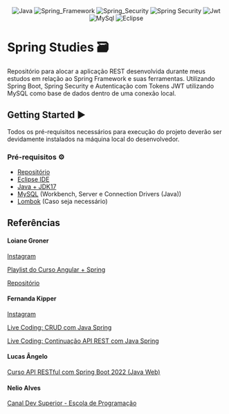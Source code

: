 <div align="center">
  <img alt="Java" src="https://img.shields.io/badge/Java-B1361E?style=for-the-badge&logo=coffeescript&logoColor=white">
  <img alt="Spring_Framework" src="https://img.shields.io/badge/Spring_Framework-6DB33F?style=for-the-badge&logo=spring&logoColor=white">
  <img alt="Spring_Security" src="https://img.shields.io/badge/Spring_Boot-6DB33F?style=for-the-badge&logo=springboot&logoColor=white">
  <img alt="Spring Security" src="https://img.shields.io/badge/Spring_Security-6DB33F?style=for-the-badge&logo=springsecurity&logoColor=white">
  <img alt="Jwt" src="https://img.shields.io/badge/JSON Web Tokens-000000?style=for-the-badge&logo=jsonwebtokens&logoColor=white">
  <img alt="MySql" src="https://img.shields.io/badge/MYSQL-4479A1?style=for-the-badge&logo=mongodb&logoColor=white">
  <img alt="Eclipse" src="https://img.shields.io/badge/Eclipse_IDE-2C2255?style=for-the-badge&logo=eclipseide&logoColor=white">
</div>

# Spring Studies 🗃️

Repositório para alocar a aplicação REST desenvolvida durante meus estudos em relação ao Spring Framework e suas ferramentas. Utilizando Spring Boot, Spring Security e Autenticação com Tokens JWT utilizando MySQL como base de dados dentro de uma conexão local.

## Getting Started ▶️

Todos os pré-requisitos necessários para execução do projeto deverão ser devidamente instalados na máquina local do desenvolvedor.

### Pré-requisitos ⚙️

- [Repositório](https://github.com/pedrohpdo/web-rest-springboot)
- [Eclipse IDE](https://www.eclipse.org/downloads/)
- [Java + JDK17](https://www.oracle.com/java/technologies/downloads/)
- [MySQL](https://dev.mysql.com/downloads/installer/) (Workbench, Server e Connection Drivers (Java))
- [Lombok](https://projectlombok.org/setup/eclipse) (Caso seja necessário)


## Referências

#### Loiane Groner
[Instagram](https://www.instagram.com/loiane/)

[Playlist do Curso Angular + Spring](https://www.youtube.com/playlist?list=PLGxZ4Rq3BOBpwaVgAPxTxhdX_TfSVlTcY)

[Repositório](https://github.com/loiane/curso-angular)


#### Fernanda Kipper
[Instagram](https://www.instagram.com/kipper.dev/)

[Live Coding: CRUD com Java Spring](https://www.youtube.com/watch?v=tP6wtEaCnSI&t=5957s)

[Live Coding: Continuação API REST com Java Spring](https://www.youtube.com/watch?v=HanaSiIlMVY&list=RDCMUCpKvMmsF6QrkVr_zWaLGK-A&index=5)


#### Lucas Ângelo
[Curso API RESTful com Spring Boot 2022 (Java Web)](https://www.youtube.com/playlist?list=PLiXotHlANc8ptwP6wajo73OZo9Nh5i597)

#### Nelio Alves
[Canal Dev Superior - Escola de Programação](https://www.youtube.com/@DevSuperior)